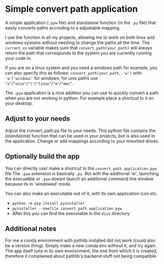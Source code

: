 # Simple convert path application
A simple application (`.pyw` file) and standalone function (in the `.py` file) that easily converts paths accroding to a adjustable mapping. 

I use the function in all my projects, allowing me to work on both linux and windows systsms without needing to change the paths all the time. The `current_os` variable makes sure that `convert_path(your_path)` will always return the path that corresponds to the system you are currently running your code in. 

If you are on a linux system and you need a windows path for example, you can also specify this as follows: `convert_path(your_path, 'w')` with `'w'`/`'windows'` for windows; for unix paths use `"u"`/`"unix"`/`"l"`/`"linux"`/`"m"`/`"mac"`.

The `.pyw` application is a nice addition you can use to quickly convert a path when you are not working in python. For example place a shortcut to it on your desktop. 

## Adjust to your needs
Adjust the convert_path.py file to your needs. This python file contains the (standalone) function that can be used in your projects, but is also used in the application. Change or add mappings according to your mounted drives. 

## Optionally build the app
You can directly use/ make a shortcut to the `convert_path_application.pyw` file.The `.pyw` extension is basically `.py`. But with the additional 'w', launching the execuatble or `.pyw` doesnt launch an additional command line window because its in 'windowed' mode.

You can also make an executable out of it, with its own application icon etc.
- `python -m pip install pyinstaller`
- `pyinstaller --onefile convert_path_application.pyw`
- After this you can find the executable in the `dist` directory

## Additional notes
For me a conda environment with pathlib installed did not work (could also be a version thing). Simply make a new conda env without it, and try again. The app itself runs in its own environment, the one from which it is created, therefore it complained about pathlib's backend stuff not being compatible. 




